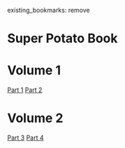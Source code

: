 existing_bookmarks: remove
# Super Potato Book

# Volume 1

[Part 1](2page.pdf)
[Part 2](2page.pdf)

# Volume 2

[Part 3](2page.pdf)
[Part 4](2page.pdf)
